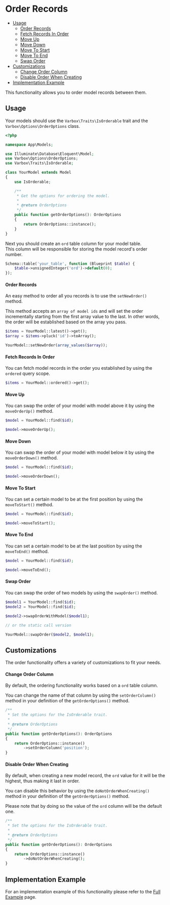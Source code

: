 <h1>Order Records</h1>

- [Usage](#usage)
    - [Order Records](#order-records)
    - [Fetch Records In Order](#fetch-records-in-order)
    - [Move Up](#move-up)
    - [Move Down](#move-down)
    - [Move To Start](#move-to-start)
    - [Move To End](#move-to-end)
    - [Swap Order](#swap-order)
- [Customizations](#customizations)
    - [Change Order Column](#change-order-column)
    - [Disable Order When Creating](#disable-order-when-creating)
- [Implementation Example](#implementation-example)

<p id="first-p">
This functionality allows you to order model records between them.
</p>

<a name="usage"></a>
## Usage

Your models should use the `Varbox\Traits\IsOrderable` trait and the `Varbox\Options\OrderOptions` class.   

```php
<?php

namespace App\Models;

use Illuminate\Database\Eloquent\Model;
use Varbox\Options\OrderOptions;
use Varbox\Traits\IsOrderable;

class YourModel extends Model
{
    use IsOrderable;

    /**
     * Get the options for ordering the model.
     *
     * @return OrderOptions
     */
    public function getOrderOptions(): OrderOptions
    {
        return OrderOptions::instance();
    }
}
```

Next you should create an `ord` table column for your model table.   
This column will be responsible for storing the model record's order number.

```php
Schema::table('your_table', function (Blueprint $table) {
    $table->unsignedInteger('ord')->default(0);
});
```

#### Order Records

An easy method to order all you records is to use the `setNewOrder()` method.

This method accepts an `array of model ids` and will set the order incrementally starting from the first array value to the last.
In other words, the order will be established based on the array you pass.

```php
$items = YourModel::latest()->get();
$array = $items->pluck('id')->toArray();

YourModel::setNewOrder(array_values($array));
```

<a name="fetch-records-in-order"></a>
#### Fetch Records In Order

You can fetch model records in the order you established by using the `ordered` query scope.

```php
$items = YourModel::ordered()->get();
```

<a name="move-up"></a>
#### Move Up

You can swap the order of your model with model above it by using the `moveOrderUp()` method.

```php
$model = YourModel::find($id);

$model->moveOrderUp();
```

<a name="move-down"></a>
#### Move Down

You can swap the order of your model with model below it by using the `moveOrderDown()` method.

```php
$model = YourModel::find($id);

$model->moveOrderDown();
```

<a name="move-to-start"></a>
#### Move To Start

You can set a certain model to be at the first position by using the `moveToStart()` method.

```php
$model = YourModel::find($id);

$model->moveToStart();
```

<a name="move-to-end"></a>
#### Move To End

You can set a certain model to be at the last position by using the `moveToEnd()` method.

```php
$model = YourModel::find($id);

$model->moveToEnd();
```

<a name="swap-order"></a>
#### Swap Order

You can swap the order of two models by using the `swapOrder()` method.

```php
$model1 = YourModel::find($id);
$model2 = YourModel::find($id);

$model2->swapOrderWithModel($model1);

// or the static call version

YourModel::swapOrder($model2, $model1);
```

<a name="customizations"></a>
## Customizations

The order functionality offers a variety of customizations to fit your needs.

<a name="change-order-column"></a>
#### Change Order Column

By default, the ordering functionality works based on a `ord` table column.   

You can change the name of that column by using the `setOrderColumn()` method in your definition of the `getOrderOptions()` method.

```php
/**
 * Set the options for the IsOrderable trait.
 *
 * @return OrderOptions
 */
public function getOrderOptions(): OrderOptions
{
    return OrderOptions::instance()
        ->setOrderColumn('position');
}
```

<a name="disable-order-when-creating"></a>
#### Disable Order When Creating

By default, when creating a new model record, the `ord` value for it will be the highest, thus making it last in order.

You can disable this behavior by using the `doNotOrderWhenCreating()` method in your definition of the `getOrderOptions()` method.

Please note that by doing so the value of the `ord` column will be the default one.

```php
/**
 * Set the options for the IsOrderable trait.
 *
 * @return OrderOptions
 */
public function getOrderOptions(): OrderOptions
{
    return OrderOptions::instance()
        ->doNotOrderWhenCreating();
}
```

<a name="implementation-example"></a>
## Implementation Example

For an implementation example of this functionality please refer to the [Full Example](/docs/{{version}}/full-example#order-records) page.
